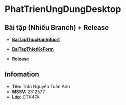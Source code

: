 # PhatTrienUngDungDesktop
## Bài tập (Nhiều Branch) + Release
* [**BaiTapThucHanhBuoi1**](https://github.com/dopaemon/PhatTrienUngDungDesktop/tree/BaiThucHanhBuoi1)
* [**BaiTapThietKeForm**](https://github.com/dopaemon/PhatTrienUngDungDesktop/tree/BaiTapThietKeForm)

* [**Release**](https://github.com/dopaemon/PhatTrienUngDungDesktop/releases)

## Infomation
* **Tên:** Trần Nguyễn Tuấn Anh
* **MSSV:** 2312577
* **Lớp:** CTK47A

